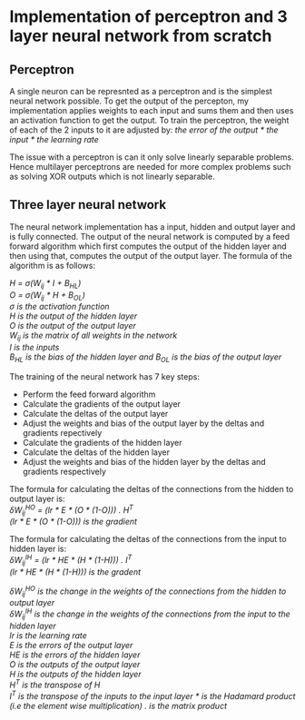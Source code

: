 # **Implementation of perceptron and 3 layer neural network from scratch**

## **Perceptron**
A single neuron can be represnted as a perceptron and is the simplest neural network possible.
To get the output of the percepton, my implementation applies weights to each input and sums them and then uses an activation function to get the output.
To train the perceptron, the weight of each of the 2 inputs to it are adjusted by: *the error of the output \* the input \* the learning rate*

The issue with a perceptron is can it only solve linearly separable problems. Hence multilayer perceptrons are needed for more complex problems such as solving XOR outputs which is not linearly separable.


## **Three layer neural network**
The neural network implementation has a input, hidden and output layer and is fully connected. The output of the neural network is computed by a feed forward algorithm which first computes the output of the hidden layer and then using that, computes the output of the output layer. The formula of the algorithm is as follows:    

*H = &sigma;(W<sub>ij</sub> * I + B<sub>HL</sub>)*     
*O =  &sigma;(W<sub>ij</sub> * H + B<sub>OL</sub>)*      
*&sigma; is the activation function*    
*H is the output of the hidden layer*    
*O is the output of the output layer*     
*W<sub>ij</sub> is the matrix of all weights in the network*      
*I is the inputs*    
*B<sub>HL</sub> is the bias of the hidden layer and B<sub>OL</sub> is the bias of the output layer*       

The training of the neural network has 7 key steps:
* Perform the feed forward algorithm
* Calculate the gradients of the output layer
* Calculate the deltas of the output layer
* Adjust the weights and bias of the output layer by the deltas and gradients repectively
* Calculate the gradients of the hidden layer
* Calculate the deltas of the hidden layer
* Adjust the weights and bias of the hidden layer by the deltas and gradients respectively

The formula for calculating the deltas of the connections from the hidden to output layer is:    
*&delta;W<sub>ij</sub><sup>HO</sup> = (lr * E * (O * (1-O))) . H<sup>T</sup>*   
*(lr * E * (O * (1-O))) is the gradient*

The formula for calculating the deltas of the connections from the input to hidden layer is:   
*&delta;W<sub>ij</sub><sup>IH</sup> = (lr * HE * (H * (1-H))) . I<sup>T</sup>*   
*(lr * HE * (H * (1-H))) is the gradent*   

*&delta;W<sub>ij</sub><sup>HO</sup> is the change in the weights of the connections from the hidden to output layer*     
*&delta;W<sub>ij</sub><sup>IH</sup> is the change in the weights of the connections from the input to the hidden layer*   
*lr is the learning rate*   
*E is the errors of the output layer*   
*HE is the errors of the hidden layer*    
*O is the outputs of the output layer*     
*H is the outputs of the hidden layer*   
*H<sup>T</sup> is the transpose of H*    
*I<sup>T</sup> is the transpose of the inputs to the input layer*
*\* is the Hadamard product (i.e the element wise multiplication)*
*. is the matrix product*

